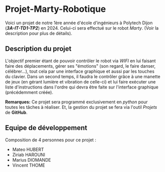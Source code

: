 # Projet-Marty-Robotique

Voici un projet de notre 1ère année d'école d'ingénieurs à Polytech Dijon (***3A-IT-TD1-TP2***) en 2024. 
Celui-ci sera effectué sur le robot *Marty*. (Voir la description pour plus de détails).


## Description du projet

L'objectif premier étant de pouvoir contrôler le robot via *WIFI* en lui faisant faire des déplacements, gérer ses "émotions" (son regard, le faire danser, célébrer...), tout cela par une interface graphique et aussi par les touches du clavier. 
Dans un second temps, il faudra le contrôler grâce à une manette de jeux (en gérant lumière et vibration de celle-ci) et lui faire exécuter une liste d'instructions dans l'ordre qui devra être faite sur l'interface graphique (précédemment créée).

**Remarques:** Ce projet sera programmé exclusivement en *python* pour toutes les tâches à réaliser. Et, la gestion du projet se fera via l'outil *Projets* de **GitHub**.


## Equipe de développement

Composition de 4 personnes pour ce projet :
- Mateo HUBERT
- Ziriab HAROUNI
- Marius DIOMANDE
- Vincent THOME
